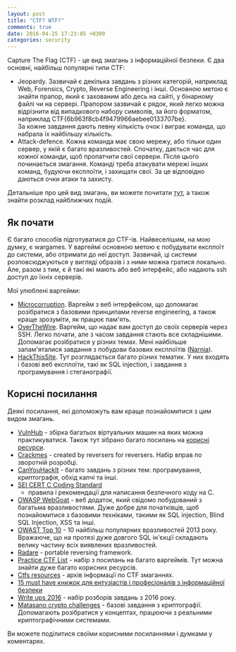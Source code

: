 ```yaml
---
layout: post
title: "CTF? WTF?"
comments: true
date: 2016-04-25 17:23:05 +0300
categories: security
---
```


Capture The Flag (CTF) - це вид змагань з інформаційної безпеки. Є два основні,
найбільш популярні типи CTF:

- Jeopardy. Зазвичай є декілька завдань з різних категорій, наприклад Web,
  Forensics, Crypto, Reverse Engineering і інші. Основною метою є знайти
  прапор, який є захованим або десь на сайті, у бінарному файлі чи на сервері.
  Прапором зазвичай є рядок, який легко можна відрізнити від випадкового набору
  символів, за його форматом, наприклад CTF{6b963f8cb4f9479966aebee0133707be}.  
  За кожне завдання дають певну кількість очок і виграє команда, що набрала їх
  найбільшу кількість.
- Attack-defence. Кожна команда має свою мережу, або тільки один сервер, у якій
  є багато вразливостей. Спочатку, дається час для кожної команди, щоб
  пропатчити свої сервери. Після цього починається змагання. Команді треба
  атакувати мережі інших команд, будуючи експлоїти, і захищати свої. За це
  відповідно даються очки атаки та захисту.

Детальніше про цей вид змагань, ви можете почитати [тут](https://ctftime.org/),
а також знайти розклад найближчих подій.

## Як почати

Є багато способів підготуватися до CTF-ів. Найвеселішим, на мою думку, є wargames.
У варгеймі основною метою є побудувати експлоїт до системи, або отримати до неї
доступ. Зазвичай, ці системи розповсюджуються у вигляді образів і з ними можна
гратися локально. Але, разом з тим, є й такі які мають або веб інтерфейс, або
надають ssh доступ до їхніх серверів.

Мої улюблені варгейми:

- [Microcorruption](https://microcorruption.com/login). Варгейм з веб
  інтерфейсом, що допомагає розібратися з базовими принципами reverse
  engineering, а також краще зрозуміти, як працює пам'ять.
- [OverTheWire](http://overthewire.org/wargames/). Варгейм, що надає вам доступ
  до своїх серверів через SSH. Легко почати, але з часом завдання стають все
  складнішими. Допомагає розібратися у різних темах. Мені найбільше запам'яталися
  завдання з побудови базових експлоїтів
  ([Narnia](http://overthewire.org/wargames/narnia/)).
- [HackThisSite](https://www.hackthissite.org/). Тут розглядається багато
  різних тематик. У них входять і базові веб експлоїти, такі як SQL injection,
  і завдання з програмування і стеганографії.

## Корисні посилання

Деякі посилання, які допоможуть вам краще познайомитися з цим видом змагань.

- [VulnHub](https://www.vulnhub.com/) - збірка багатьох віртуальних машин на
  яких можна практикуватися. Також тут зібрано багато посилань на [корисні
  ресурси](https://www.vulnhub.com/resources/).
- [Crackmes](http://www.crackmes.de) - created by reversers for reversers.
  Набір вправ по зворотній розробці.
- [CanYouHackIt](http://canyouhack.it/) - багато завдань з різних тем:
  програмування, криптографія, обхід капчі та інші.
- [SEI CERT C Coding
  Standard](https://www.securecoding.cert.org/confluence/display/c/SEI+CERT+C+Coding+Standard)
  - правила і рекомендації для написання безпечного коду на C.
- [OWASP WebGoat](https://www.owasp.org/index.php/Webgoat) - веб додаток, який
  свідомо побудований з багатьма вразливостями. Дуже добре для початківців, щоб
  познайомитися з базовими техніками, такими як SQL injection, Blind SQL Injection,
  XSS та інші.
- [OWAST Top 10](https://www.owasp.org/index.php/OWASP_Top_Ten_Cheat_Sheet) -
  10 найбільш популярних вразливостей 2013 року. Вражаюче, що на протязі дуже
  довгого SQL ін'єкції складають велику частину всіх виявлених вразливостей.
- [Radare](http://www.radare.org/r/) - portable reversing framework.
- [Practice CTF List](http://captf.com/practice-ctf/) - набір з посилань на
  багато варгеймів. Тут можна знайти дуже багато корисних ресурсів.
- [Ctfs resources](https://github.com/ctfs/resources) - архів інформації по
  CTF змаганнях.
- [15 must have книжок для ентузіастів і професіоналів з інформаційної
  безпеки](http://resources.infosecinstitute.com/must-have-books-for-infosec-enthusiasts-and-it-security-professionals/)
- [Write ups 2016](https://github.com/ctfs/write-ups-2016) - набір розборів
  завдань з 2016 року.
- [Matasano crypto challenges](http://cryptopals.com/) - базові завдання з
  криптографії. Допомагають розібратися у концептах, працюючи з реальними
  криптографічними системами.

Ви можете поділитися своїми корисними посиланнями і думками у коментарях.
